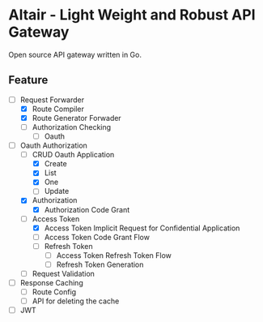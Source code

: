 # Altair - Light Weight and Robust API Gateway

Open source API gateway written in Go.

## Feature

- [ ] Request Forwarder
  - [x] Route Compiler
  - [x] Route Generator Forwader
  - [ ] Authorization Checking
    - [ ] Oauth
- [ ] Oauth Authorization
  - [ ] CRUD Oauth Application
    - [x] Create
    - [x] List
    - [x] One
    - [ ] Update
  - [x] Authorization
    - [x] Authorization Code Grant
  - [ ] Access Token
    - [x] Access Token Implicit Request for Confidential Application
    - [ ] Access Token Code Grant Flow
    - [ ] Refresh Token
      - [ ] Access Token Refresh Token Flow
      - [ ] Refresh Token Generation
  - [ ] Request Validation
- [ ] Response Caching
  - [ ] Route Config
  - [ ] API for deleting the cache
- [ ] JWT
